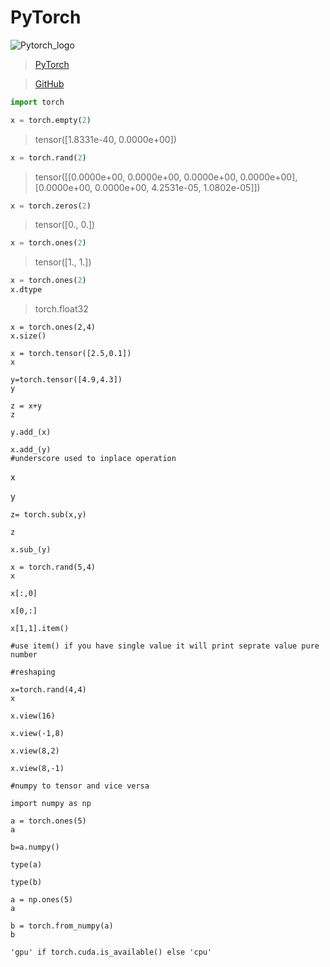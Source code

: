 # PyTorch


![Pytorch_logo](https://user-images.githubusercontent.com/58439868/133604410-de7e686c-c683-4239-8020-616b8cc304cb.png)


>[PyTorch](https://pytorch.org/)

>[GitHub](https://github.com/pytorch/pytorch)



```python
import torch
```


```python
x = torch.empty(2)
```
> tensor([1.8331e-40, 0.0000e+00])




```python
x = torch.rand(2)
```
>tensor([[0.0000e+00, 0.0000e+00, 0.0000e+00, 0.0000e+00],
        [0.0000e+00, 0.0000e+00, 4.2531e-05, 1.0802e-05]])



```python
x = torch.zeros(2)
```
>tensor([0., 0.])


```python
x = torch.ones(2)
```
>tensor([1., 1.])



```python
x = torch.ones(2)
x.dtype
```
>torch.float32

```
x = torch.ones(2,4)
x.size()
```
```
x = torch.tensor([2.5,0.1])
x
```
```
y=torch.tensor([4.9,4.3])
y
```
```
z = x+y
z
```
```
y.add_(x)
```
```
x.add_(y)
#underscore used to inplace operation 
```
x

y
```
z= torch.sub(x,y)

z
```
```
x.sub_(y)
```
```
x = torch.rand(5,4)
x
```
```
x[:,0]
```
```
x[0,:]
```
```
x[1,1].item()
```
```
#use item() if you have single value it will print seprate value pure number

#reshaping

x=torch.rand(4,4)
x
```
```
x.view(16)
```
```
x.view(-1,8)
```
```
x.view(8,2)
```
```
x.view(8,-1)
```
```
#numpy to tensor and vice versa
```
```
import numpy as np
```
```
a = torch.ones(5)
a
```
```
b=a.numpy()
```
```
type(a)
```
```
type(b)
```


```
a = np.ones(5)
a
```
```
b = torch.from_numpy(a)
b
```
```
'gpu' if torch.cuda.is_available() else 'cpu'

```



































































































































































